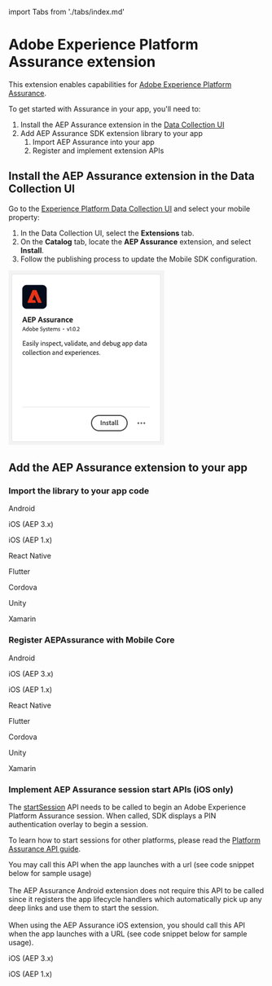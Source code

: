 import Tabs from './tabs/index.md'

# Adobe Experience Platform Assurance extension

This extension enables capabilities for [Adobe Experience Platform Assurance](../platform-assurance/index.md).

To get started with Assurance in your app, you'll need to:

1. Install the AEP Assurance extension in the [Data Collection UI](https://experience.adobe.com/#/data-collection)
2. Add AEP Assurance SDK extension library to your app
   1. Import AEP Assurance into your app
   2. Register and implement extension APIs

## Install the AEP Assurance extension in the Data Collection UI

Go to the [Experience Platform Data Collection UI](https://experience.adobe.com/#/data-collection/) and select your mobile property:

1. In the Data Collection UI, select the **Extensions** tab.
2. On the **Catalog** tab, locate the **AEP Assurance** extension, and select **Install**.
3. Follow the publishing process to update the Mobile SDK configuration.

![](./assets/index/assurance-extension.png)

## Add the AEP Assurance extension to your app

### Import the library to your app code

<TabsBlock orientation="horizontal" slots="heading, content" repeat="8"/>

Android

<Tabs query="platform=android&task=import-library"/>

iOS (AEP 3.x)

<Tabs query="platform=ios-aep&task=import-library"/>

iOS (AEP 1.x)

<Tabs query="platform=ios-acp&task=import-library"/>

React Native

<Tabs query="platform=react-native&task=import-library"/>

Flutter

<Tabs query="platform=flutter&task=import-library"/>

Cordova

<Tabs query="platform=cordova&task=import-library"/>

Unity

<Tabs query="platform=unity&task=import-library"/>

Xamarin

<Tabs query="platform=xamarin&task=import-library"/>

### Register AEPAssurance with Mobile Core

<TabsBlock orientation="horizontal" slots="heading, content" repeat="8"/>

Android

<Tabs query="platform=android&task=register-assurance"/>

iOS (AEP 3.x)

<Tabs query="platform=ios-aep&task=register-assurance"/>

iOS (AEP 1.x)

<Tabs query="platform=ios-acp&task=register-assurance"/>

React Native

<Tabs query="platform=react-native&task=register-assurance"/>

Flutter

<Tabs query="platform=flutter&task=register-assurance"/>

Cordova

<Tabs query="platform=cordova&task=register-assurance"/>

Unity

<Tabs query="platform=unity&task=register-assurance"/>

Xamarin

<Tabs query="platform=xamarin&task=register-assurance"/>

### Implement AEP Assurance session start APIs (iOS only)

The [startSession](./assurance-api-reference.md#startsession) API needs to be called to begin an Adobe Experience Platform Assurance session. When called, SDK displays a PIN authentication overlay to begin a session. 

To learn how to start sessions for other platforms, please read the [Platform Assurance API guide](./api-reference.md).

<InlineAlert variant="info" slots="text"/>

You may call this API when the app launches with a url (see code snippet below for sample usage) <br/><br/> The AEP Assurance Android extension does not require this API to be called since it registers the app lifecycle handlers which automatically pick up any deep links and use them to start the session.<br/><br/>When using the AEP Assurance iOS extension, you should call this API when the app launches with a URL (see code snippet below for sample usage).

<TabsBlock orientation="horizontal" slots="heading, content" repeat="2"/>

iOS (AEP 3.x)

<Tabs query="platform=ios-aep&task=register-assurance"/>

iOS (AEP 1.x)

<Tabs query="platform=ios-acp&task=register-assurance"/>

